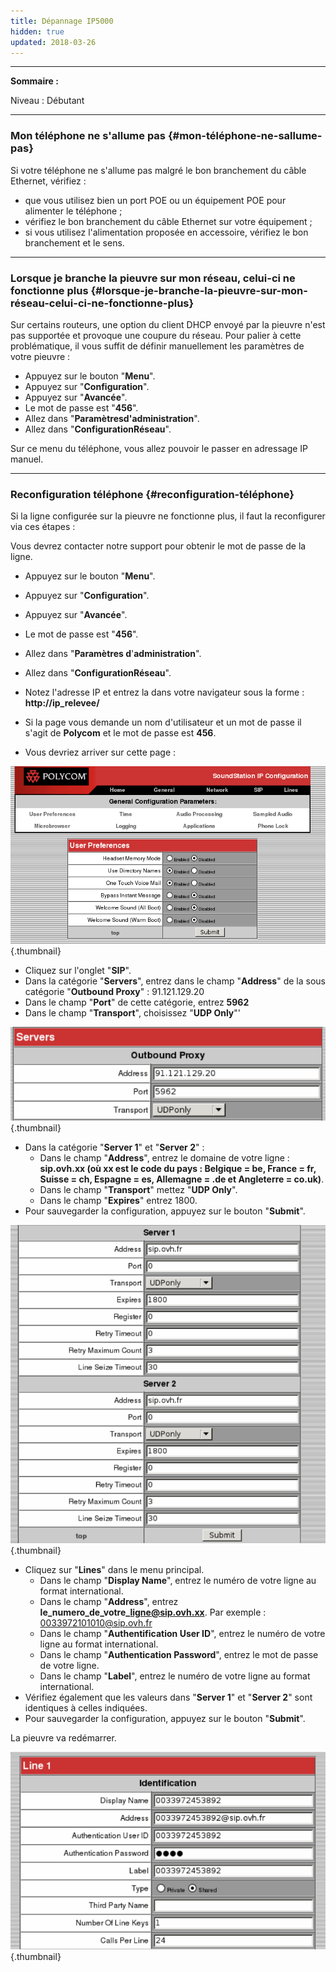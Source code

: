 ```yaml
---
title: Dépannage IP5000
hidden: true
updated: 2018-03-26
---
```



------------------------------------------------------------------------

**Sommaire :**

Niveau : Débutant

------------------------------------------------------------------------

### Mon téléphone ne s'allume pas {#mon-téléphone-ne-sallume-pas}

Si votre téléphone ne s'allume pas malgré le bon branchement du câble Ethernet, vérifiez :

-   que vous utilisez bien un port POE ou un équipement POE pour alimenter le téléphone ;
-   vérifiez le bon branchement du câble Ethernet sur votre équipement ;
-   si vous utilisez l'alimentation proposée en accessoire, vérifiez le bon branchement et le sens.

------------------------------------------------------------------------

### Lorsque je branche la pieuvre sur mon réseau, celui-ci ne fonctionne plus {#lorsque-je-branche-la-pieuvre-sur-mon-réseau-celui-ci-ne-fonctionne-plus}

Sur certains routeurs, une option du client DHCP envoyé par la pieuvre n'est pas supportée et provoque une coupure du réseau. Pour palier à cette problématique, il vous suffit de définir manuellement les paramètres de votre pieuvre :

-   Appuyez sur le bouton "**Menu**".
-   Appuyez sur "**Configuration**".
-   Appuyez sur "**Avancée**".
-   Le mot de passe est "**456**".
-   Allez dans "**Paramètresd'administration**".
-   Allez dans "**ConfigurationRéseau**".

Sur ce menu du téléphone, vous allez pouvoir le passer en adressage IP manuel.

------------------------------------------------------------------------

### Reconfiguration téléphone {#reconfiguration-téléphone}

Si la ligne configurée sur la pieuvre ne fonctionne plus, il faut la reconfigurer via ces étapes :

Vous devrez contacter notre support pour obtenir le mot de passe de la ligne.

-   Appuyez sur le bouton "**Menu**".

-   Appuyez sur "**Configuration**".

-   Appuyez sur "**Avancée**".

-   Le mot de passe est "**456**".

-   Allez dans "**Paramètres d**'**administration**".

-   Allez dans "**ConfigurationRéseau**".

-   Notez l'adresse IP et entrez la dans votre navigateur sous la forme : **http://ip\_relevee/**
-   Si la page vous demande un nom d'utilisateur et un mot de passe il s'agit de **Polycom** et le mot de passe est **456**.
-   Vous devriez arriver sur cette page :

![](images/PIP-1.png){.thumbnail}

-   Cliquez sur l'onglet "**SIP**".
-   Dans la catégorie "**Servers**", entrez dans le champ "**Address**" de la sous catégorie "**Outbound Proxy**" : 91.121.129.20
-   Dans le champ "**Port**" de cette catégorie, entrez **5962**
-   Dans le champ "**Transport**", choisissez "**UDP Only**"'

![](images/2015-06-08-145430_648x194_scrot.png){.thumbnail}

-   Dans la catégorie "**Server 1**" et "**Server 2**" :
    -   Dans le champ "**Address**", entrez le domaine de votre ligne : **sip.ovh.xx (où xx est le code du pays : Belgique = be, France = fr, Suisse = ch, Espagne = es, Allemagne = .de et Angleterre = co.uk)**.
    -   Dans le champ "**Transport**" mettez "**UDP Only**".
    -   Dans le champ "**Expires**" entrez 1800.
-   Pour sauvegarder la configuration, appuyez sur le bouton "**Submit**".

![](images/2015-06-08-150017_709x715_scrot.png){.thumbnail}

-   Cliquez sur "**Lines**" dans le menu principal.
    -   Dans le champ "**Display Name**", entrez le numéro de votre ligne au format international.
    -   Dans le champ "**Address**", entrez **le\_numero\_de\_votre\_ligne@sip.ovh.xx**. Par exemple : 0033972101010@sip.ovh.fr
    -   Dans le champ "**Authentification User ID**", entrez le numéro de votre ligne au format international.
    -   Dans le champ "**Authentication Password**", entrez le mot de passe de votre ligne.
    -   Dans le champ "**Label**", entrez le numéro de votre ligne au format international.
-   Vérifiez également que les valeurs dans "**Server 1**" et "**Server 2**" sont identiques à celles indiquées.
-   Pour sauvegarder la configuration, appuyez sur le bouton "**Submit**".

La pieuvre va redémarrer.

![](images/2015-06-08-161039_678x426_scrot.png){.thumbnail}
